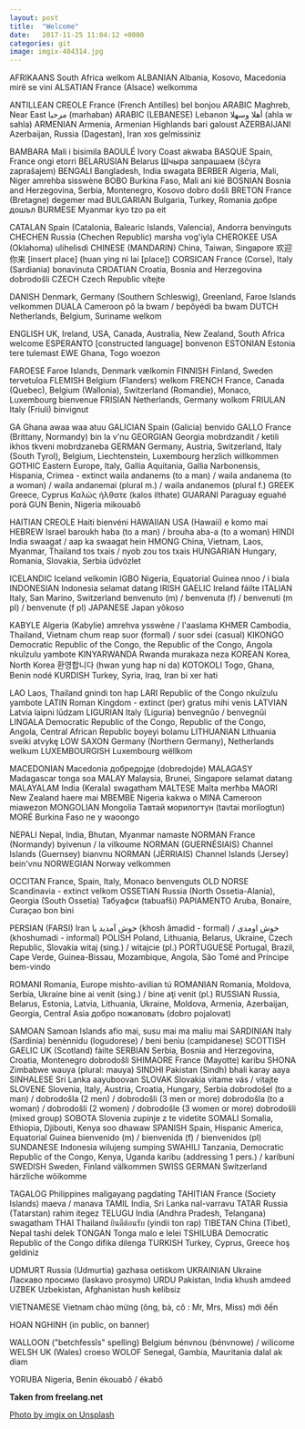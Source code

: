 ```yaml
---
layout: post
title:  "Welcome"
date:   2017-11-25 11:04:12 +0000
categories: git
image: imgix-404314.jpg
---
```


AFRIKAANS	South Africa	welkom
ALBANIAN	Albania, Kosovo, Macedonia	mirë se vini
ALSATIAN	France (Alsace)	welkomma


ANTILLEAN CREOLE	France (French Antilles)	bel bonjou
ARABIC	Maghreb, Near East	مرحبا (marhaban)
ARABIC (LEBANESE)	Lebanon	أهلا وسهلا (ahla w sahla)
ARMENIAN	Armenia, Armenian Highlands	bari galoust
AZERBAIJANI	Azerbaijan, Russia (Dagestan), Iran	xos gelmissiniz

BAMBARA	Mali	i bisimila
BAOULÉ	Ivory Coast	akwaba
BASQUE	Spain, France	ongi etorri
BELARUSIAN	Belarus	Шчыра запрашаем (ščyra zaprašajem)
BENGALI	Bangladesh, India	swagata
BERBER	Algeria, Mali, Niger	amrehba sisswène
BOBO	Burkina Faso, Mali	ani kié
BOSNIAN	Bosnia and Herzegovina, Serbia, Montenegro, Kosovo	dobro došli
BRETON	France (Bretagne)	degemer mad
BULGARIAN	Bulgaria, Turkey, Romania	добре дошъл
BURMESE	Myanmar	kyo tzo pa eit

CATALAN	Spain (Catalonia, Balearic Islands, Valencia), Andorra	benvinguts
CHECHEN	Russia (Chechen Republic)	marsha vog'iyla
CHEROKEE	USA (Oklahoma)	ulihelisdi
CHINESE (MANDARIN)	China, Taiwan, Singapore	欢迎你来 [insert place] (huan ying ni lai [place])
CORSICAN	France (Corse), Italy (Sardiania)	bonavinuta
CROATIAN	Croatia, Bosnia and Herzegovina	dobrodošli
CZECH	Czech Republic	vítejte

DANISH	Denmark, Germany (Southern Schleswig), Greenland, Faroe Islands	velkommen
DUALA	Cameroon	pô la bwam / bepôyédi ba bwam
DUTCH	Netherlands, Belgium, Suriname	welkom

ENGLISH	UK, Ireland, USA, Canada, Australia, New Zealand, South Africa	welcome
ESPERANTO	[constructed language]	bonvenon
ESTONIAN	Estonia	tere tulemast
EWE	Ghana, Togo	woezon

FAROESE	Faroe Islands, Denmark	vælkomin
FINNISH	Finland, Sweden	tervetuloa
FLEMISH	Belgium (Flanders)	welkom
FRENCH	France, Canada (Quebec), Belgium (Wallonia), Switzerland (Romandie), Monaco, Luxembourg	bienvenue
FRISIAN	Netherlands, Germany	wolkom
FRIULAN	Italy (Friuli)	binvignut

GA	Ghana	awaa waa atuu
GALICIAN	Spain (Galicia)	benvido
GALLO	France (Brittany, Normandy)	bin la v'nu
GEORGIAN	Georgia	mobrdzandit / ketili ikhos tkveni mobrdzaneba
GERMAN	Germany, Austria, Switzerland, Italy (South Tyrol), Belgium, Liechtenstein, Luxembourg	herzlich willkommen
GOTHIC	Eastern Europe, Italy, Gallia Aquitania, Gallia Narbonensis, Hispania, Crimea - extinct	waila andanems (to a man) / waila andanema (to a woman) / waila andanemai (plural m.) / waila andanemos (plural f.)
GREEK	Greece, Cyprus	Καλώς ήλθατε (kalos ilthate)
GUARANI	Paraguay	eguahé porá
GUN	Benin, Nigeria	mikouabô

HAITIAN CREOLE	Haiti	bienvéni
HAWAIIAN	USA (Hawaii)	e komo mai
HEBREW	Israel	baroukh haba (to a man) / brouha aba-a (to a woman)
HINDI	India	swaagat / aap ka swaagat hein
HMONG	China, Vietnam, Laos, Myanmar, Thailand	tos txais / nyob zou tos txais
HUNGARIAN	Hungary, Romania, Slovakia, Serbia	üdvözlet

ICELANDIC	Iceland	velkomin
IGBO	Nigeria, Equatorial Guinea	nnoo / i biala
INDONESIAN	Indonesia	selamat datang
IRISH GAELIC	Ireland	fáilte
ITALIAN	Italy, San Marino, Switzerland	benvenuto (m) / benvenuta (f) / benvenuti (m pl) / benvenute (f pl)
JAPANESE	Japan	yôkoso

KABYLE	Algeria (Kabylie)	amrehva ysswène / l'aaslama
KHMER	Cambodia, Thailand, Vietnam	chum reap suor (formal) / suor sdei (casual)
KIKONGO	Democratic Republic of the Congo, the Republic of the Congo, Angola	nkuîzulu yambote
KINYARWANDA	Rwanda	murakaza neza
KOREAN	Korea, North Korea	환영합니다 (hwan yung hap ni da)
KOTOKOLI	Togo, Ghana, Benin	nodé
KURDISH	Turkey, Syria, Iraq, Iran	bi xer hati

LAO	Laos, Thailand	gnindi ton hap
LARI	Republic of the Congo	nkuîzulu yambote
LATIN	Roman Kingdom - extinct	(per) gratus mihi venis
LATVIAN	Latvia	laipni lūdzam
LIGURIAN	Italy (Liguria)	benvegnûo / benvegnûi
LINGALA	Democratic Republic of the Congo, Republic of the Congo, Angola, Central African Republic	boyeyi bolamu
LITHUANIAN	Lithuania	sveiki atvykę
LOW SAXON	Germany (Northern Germany), Netherlands	welkum
LUXEMBOURGISH	Luxembourg	wëllkom

MACEDONIAN	Macedonia	добредојде (dobredojde)
MALAGASY	Madagascar	tonga soa
MALAY	Malaysia, Brunei, Singapore	selamat datang
MALAYALAM	India (Kerala)	swagatham
MALTESE	Malta	merħba
MAORI	New Zealand	haere mai
MBEMBE	Nigeria	kakwa o
MINA	Cameroon	miawezon
MONGOLIAN	Mongolia	Тавтай морилогтун (tavtai morilogtun)
MORÉ	Burkina Faso	ne y waoongo

NEPALI	Nepal, India, Bhutan, Myanmar	namaste
NORMAN	France (Normandy)	byivenun / la vilkoume
NORMAN (GUERNÉSIAIS)	Channel Islands (Guernsey)	bianvnu
NORMAN (JÈRRIAIS)	Channel Islands (Jersey)	bein'vnu
NORWEGIAN	Norway	velkommen

OCCITAN	France, Spain, Italy, Monaco	benvenguts
OLD NORSE	Scandinavia - extinct	velkom
OSSETIAN	Russia (North Ossetia-Alania), Georgia (South Ossetia)	Табуафси (tabuafši)
PAPIAMENTO	Aruba, Bonaire, Curaçao	bon bini

PERSIAN (FARSI)	Iran	خوش آمدید یا (khosh âmadid - formal) / خوش اومدی (khoshumadi - informal)
POLISH	Poland, Lithuania, Belarus, Ukraine, Czech Republic, Slovakia	witaj (sing.) / witajcie (pl.)
PORTUGUESE	Portugal, Brazil, Cape Verde, Guinea-Bissau, Mozambique, Angola, São Tomé and Príncipe	bem-vindo

ROMANI	Romania, Europe	mishto-avilian tú
ROMANIAN	Romania, Moldova, Serbia, Ukraine	bine ai venit (sing.) / bine aţi venit (pl.)
RUSSIAN	Russia, Belarus, Estonia, Latvia, Lithuania, Ukraine, Moldova, Armenia, Azerbaijan, Georgia, Central Asia	добро пожаловать (dobro pojalovat)

SAMOAN	Samoan Islands	afio mai, susu mai ma maliu mai
SARDINIAN	Italy (Sardinia)	benènnidu (logudorese) / beni benìu (campidanese)
SCOTTISH GAELIC	UK (Scotland)	fàilte
SERBIAN	Serbia, Bosnia and Herzegovina, Croatia, Montenegro	dobrodošli
SHIMAORE	France (Mayotte)	karibu
SHONA	Zimbabwe	wauya (plural: mauya)
SINDHI	Pakistan (Sindh)	bhali karay aaya
SINHALESE	Sri Lanka	aayuboovan
SLOVAK	Slovakia	vitame vás / vitajte
SLOVENE	Slovenia, Italy, Austria, Croatia, Hungary, Serbia	dobrodošel (to a man) / dobrodošla (2 men) / dobrodošli (3 men or more) 
dobrodošla (to a woman) / dobrodošli (2 women) / dobrodošle (3 women or more) 
dobrodošli (mixed group)
SOBOTA	Slovenia	zupinje z te videtite
SOMALI	Somalia, Ethiopia, Djibouti, Kenya	soo dhawaw
SPANISH	Spain, Hispanic America, Equatorial Guinea	bienvenido (m) / bienvenida (f) / bienvenidos (pl)
SUNDANESE	Indonesia	wilujeng sumping
SWAHILI	Tanzania, Democratic Republic of the Congo, Kenya, Uganda	karibu (addressing 1 pers.) / karibuni
SWEDISH	Sweden, Finland	välkommen
SWISS GERMAN	Switzerland	härzliche wöikomme

TAGALOG	Philippines	maligayang pagdating
TAHITIAN	France (Society Islands)	maeva / manava
TAMIL	India, Sri Lanka	nal-varravu
TATAR	Russia (Tatarstan)	rahim itegez
TELUGU	India (Andhra Pradesh, Telangana)	swagatham
THAI	Thailand	ยินดีต้อนรับ (yindii ton rap)
TIBETAN	China (Tibet), Nepal	tashi delek
TONGAN	Tonga	malo e lelei
TSHILUBA	Democratic Republic of the Congo	difika dilenga
TURKISH	Turkey, Cyprus, Greece	hoş geldiniz

UDMURT	Russia (Udmurtia)	gazhasa oetiśkom
UKRAINIAN	Ukraine	Ласкаво просимо (laskavo prosymo)
URDU	Pakistan, India	khush amdeed
UZBEK	Uzbekistan, Afghanistan	hush kelibsiz

VIETNAMESE	Vietnam	chào mừng (ông, bà, cô : Mr, Mrs, Miss) mới ðến 

HOAN NGHINH (in public, on banner)

WALLOON ("betchfessîs" spelling)	Belgium	bénvnou (bénvnowe) / wilicome
WELSH	UK (Wales)	croeso
WOLOF	Senegal, Gambia, Mauritania	dalal ak diam

YORUBA	Nigeria, Benin	ékouabô / ékabô
 


**Taken from freelang.net**


[Photo by imgix on Unsplash](https://unsplash.com/photos/YRicljDVF38)